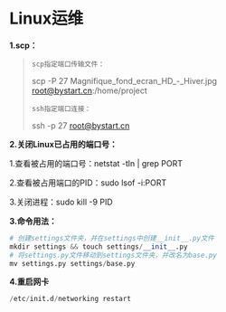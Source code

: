 # Linux运维

**1.scp：**

> `scp指定端口传输文件：`
>
> scp -P 27 Magnifique_fond_ecran_HD_-_Hiver.jpg  root@bystart.cn:/home/project 
>
> `ssh指定端口连接：`
>
> ssh -p 27 root@bystart.cn

**2.关闭Linux已占用的端口号：**

1.查看被占用的端口号：netstat -tln | grep PORT

2.查看被占用端口的PID：sudo lsof -i:PORT

3.关闭进程：sudo kill -9 PID

**3.命令用法：**

```python 
# 创建settings文件夹，并在settings中创建__init__.py文件
mkdir settings && touch settings/__init__.py
# 将settings.py文件移动到settings文件夹，并改名为base.py
mv settings.py settings/base.py
```

**4.重启网卡**

```python
/etc/init.d/networking restart
```



